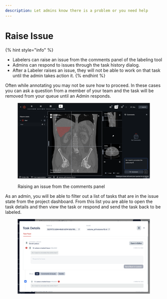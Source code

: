 ```yaml
---
description: Let admins know there is a problem or you need help
---
```


# Raise Issue

{% hint style="info" %}
* Labelers can raise an issue from the comments panel of the labeling tool
* Admins can respond to issues through the task history dialog.
* After a Labeler raises an issue, they will not be able to work on that task until the admin takes action it.
{% endhint %}

Often while annotating you may not be sure how to proceed. In these cases you can ask a question from a member of your team and the task will be removed from your queue until an Admin responds.

<figure><img src="../.gitbook/assets/image (1).png" alt=""><figcaption><p>Raising an issue from the comments panel</p></figcaption></figure>

As an admin, you will be able to filter out a list of tasks that are in the issue state from the project dashboard. From this list you are able to open the task details and then view the task or respond and send the task back to be labeled.&#x20;

<figure><img src="../.gitbook/assets/image (9).png" alt=""><figcaption></figcaption></figure>

